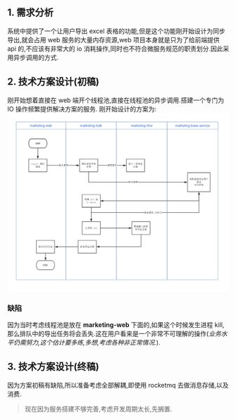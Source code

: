 ## 1. 需求分析

系统中提供了一个让用户导出 excel 表格的功能,但是这个功能刚开始设计为同步导出,就会占用 web 服务的大量内存资源,web 项目本身就是只为了给前端提供 api 的,不应该有非常大的 io 消耗操作,同时也不符合微服务规范的职责划分.因此采用异步调用的方式.

## 2. 技术方案设计(初稿)

刚开始想着直接在 web 端开个线程池,直接在线程池的异步调用.搭建一个专门为 IO 操作频繁提供解决方案的服务. 刚开始设计的方案为:
![异步导出 excel](./images/async_export_excel.png)

### 缺陷

因为当时考虑线程池是放在 **marketing-web** 下面的,如果这个时候发生进程 kill,那么排队中的导出任务将会丢失.这在用户看来是一个非常不可理解的操作(_业务水平仍需努力,这个估计要多练,多想,考虑各种非正常情况._).

## 3. 技术方案设计(终稿)
因为方案初稿有缺陷,所以准备考虑全部解耦,即使用 rocketmq 去做消息存储,以及消费.
> 现在因为服务搭建不够完善,考虑开发周期太长,先搁置.

